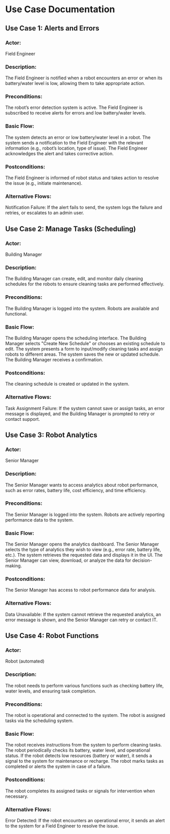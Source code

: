 # Use Case Documentation

## Use Case 1: Alerts and Errors

### Actor: 
Field Engineer
### Description:
The Field Engineer is notified when a robot encounters an error or when its battery/water level is low, allowing them to take appropriate action.

### Preconditions:
The robot’s error detection system is active.
The Field Engineer is subscribed to receive alerts for errors and low battery/water levels.
### Basic Flow:
The system detects an error or low battery/water level in a robot.
The system sends a notification to the Field Engineer with the relevant information (e.g., robot’s location, type of issue).
The Field Engineer acknowledges the alert and takes corrective action.
### Postconditions:
The Field Engineer is informed of robot status and takes action to resolve the issue (e.g., initiate maintenance).
### Alternative Flows:
Notification Failure: If the alert fails to send, the system logs the failure and retries, or escalates to an admin user.

## Use Case 2: Manage Tasks (Scheduling)

### Actor: 
Building Manager
### Description:
The Building Manager can create, edit, and monitor daily cleaning schedules for the robots to ensure cleaning tasks are performed effectively.

### Preconditions:
The Building Manager is logged into the system.
Robots are available and functional.
### Basic Flow:
The Building Manager opens the scheduling interface.
The Building Manager selects "Create New Schedule" or chooses an existing schedule to edit.
The system presents a form to input/modify cleaning tasks and assign robots to different areas.
The system saves the new or updated schedule.
The Building Manager receives a confirmation.
### Postconditions:
The cleaning schedule is created or updated in the system.
### Alternative Flows:
Task Assignment Failure: If the system cannot save or assign tasks, an error message is displayed, and the Building Manager is prompted to retry or contact support.

## Use Case 3: Robot Analytics

### Actor: 
Senior Manager
### Description:
The Senior Manager wants to access analytics about robot performance, such as error rates, battery life, cost efficiency, and time efficiency.

### Preconditions:
The Senior Manager is logged into the system.
Robots are actively reporting performance data to the system.
### Basic Flow:
The Senior Manager opens the analytics dashboard.
The Senior Manager selects the type of analytics they wish to view (e.g., error rate, battery life, etc.).
The system retrieves the requested data and displays it in the UI.
The Senior Manager can view, download, or analyze the data for decision-making.
### Postconditions:
The Senior Manager has access to robot performance data for analysis.
### Alternative Flows:
Data Unavailable: If the system cannot retrieve the requested analytics, an error message is shown, and the Senior Manager can retry or contact IT.

## Use Case 4: Robot Functions

### Actor: 
Robot (automated)
### Description:
The robot needs to perform various functions such as checking battery life, water levels, and ensuring task completion.

### Preconditions:
The robot is operational and connected to the system.
The robot is assigned tasks via the scheduling system.
### Basic Flow:
The robot receives instructions from the system to perform cleaning tasks.
The robot periodically checks its battery, water level, and operational status.
If the robot detects low resources (battery or water), it sends a signal to the system for maintenance or recharge.
The robot marks tasks as completed or alerts the system in case of a failure.
### Postconditions:
The robot completes its assigned tasks or signals for intervention when necessary.
### Alternative Flows:
Error Detected: If the robot encounters an operational error, it sends an alert to the system for a Field Engineer to resolve the issue.
